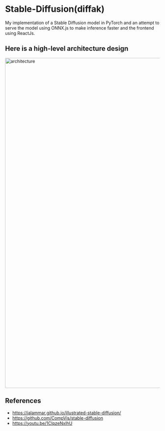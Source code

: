 # Stable-Diffusion(diffak)
My implementation of a Stable Diffusion model in PyTorch and an attempt to serve the model using ONNX.js to make inference faster and the frontend using ReactJs.


## Here is a high-level architecture design

<img width="1072" alt="architecture" src="https://user-images.githubusercontent.com/51334629/218391725-ec6d9174-7f85-489f-9d02-26464fa57989.png">

## References
- https://jalammar.github.io/illustrated-stable-diffusion/
- https://github.com/CompVis/stable-diffusion
- https://youtu.be/1CIpzeNxIhU
